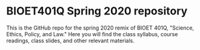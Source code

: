 # BIOET401Q Spring 2020 repository

This is the GitHub repo for the spring 2020 remix of BIOET 401Q, "Science, Ethics, Policy, and Law." Here you will find the class syllabus, course readings, class slides, and other relevant materials.
